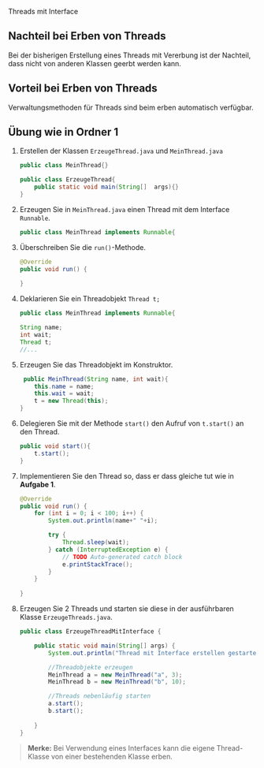 Threads mit Interface

## Nachteil bei Erben von Threads
Bei der bisherigen Erstellung eines Threads mit Vererbung ist der Nachteil, dass nicht von anderen Klassen
geerbt werden kann.

## Vorteil bei Erben von Threads 
Verwaltungsmethoden für Threads sind beim erben automatisch verfügbar.

## Übung wie in Ordner 1 
1. Erstellen der Klassen `ErzeugeThread.java` und `MeinThread.java`
    ````java
    public class MeinThread{}

    public class ErzeugeThread{
        public static void main(String[]  args){}
    }
    ````
2. Erzeugen Sie in `MeinThread.java` einen Thread mit dem Interface `Runnable`.
    ````java
    public class MeinThread implements Runnable{
    ````

3. Überschreiben Sie die `run()`-Methode.
    ````java
    @Override
    public void run() {
        
    }
    ````

4. Deklarieren Sie ein Threadobjekt `Thread t;`
    ````java
    public class MeinThread implements Runnable{
    
    String name;
    int wait;
    Thread t;
    //...
    ````

5. Erzeugen Sie das Threadobjekt im Konstruktor.
    ````java
     public MeinThread(String name, int wait){
        this.name = name;
        this.wait = wait;
        t = new Thread(this);
    }
    ````
6. Delegieren Sie mit der Methode `start()` den Aufruf von `t.start()` an den Thread.
    ````java
    public void start(){
        t.start();
    }
    ````
7. Implementieren Sie den Thread so, dass er dass gleiche tut wie in **Aufgabe 1**.
    ````java
    @Override
    public void run() {
        for (int i = 0; i < 100; i++) {
            System.out.println(name+" "+i);    

            try {
                Thread.sleep(wait);
            } catch (InterruptedException e) {
                // TODO Auto-generated catch block
                e.printStackTrace();
            }
        }
        
    }
    ````

8. Erzeugen Sie 2 Threads und starten sie diese in der ausführbaren Klasse `ErzeugeThreads.java`.

    ````java
    public class ErzeugeThreadMitInterface {
   
        public static void main(String[] args) {
            System.out.println("Thread mit Interface erstellen gestartet");

            //Threadobjekte erzeugen
            MeinThread a = new MeinThread("a", 3);
            MeinThread b = new MeinThread("b", 10);
    
            //Threads nebenläufig starten
            a.start();
            b.start();
            
        }
    }
     ````


>**Merke:**
>Bei Verwendung eines Interfaces kann die eigene Thread-Klasse von einer bestehenden Klasse erben.
